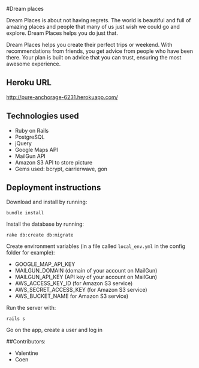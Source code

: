 #Dream places
 
Dream Places is about not having regrets. The world is beautiful and full of amazing places and people that many of us just wish we could go and explore.
Dream Places helps you do just that.

Dream Places helps you create their perfect trips or weekend. With recommendations from friends, you get advice from people who have been there. Your plan is built on advice that you can trust, ensuring the most awesome experience.

## Heroku URL
http://pure-anchorage-6231.herokuapp.com/

## Technologies used

* Ruby on Rails
* PostgreSQL
* jQuery
* Google Maps API
* MailGun API
* Amazon S3 API to store picture
* Gems used: bcrypt, carrierwave, gon

## Deployment instructions

Download and install by running:
```
bundle install
```
Install the database by running:
```
rake db:create db:migrate
```
Create environment variables (in a file called `local_env.yml` in the config folder for example):
* GOOGLE_MAP_API_KEY
* MAILGUN_DOMAIN (domain of your account on MailGun)
* MAILGUN_API_KEY (API key of your account on MailGun)
* AWS_ACCESS_KEY_ID (for Amazon S3 service)
* AWS_SECRET_ACCESS_KEY (for Amazon S3 service)
* AWS_BUCKET_NAME for Amazon S3 service)

Run the server with:
```
rails s
```
Go on the app, create a user and log in


##Contributors:
* Valentine
* Coen
